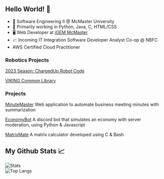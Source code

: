 ## Hello World!  👋
- 🏫 Software Engineering II @ McMaster University
- 🌱 Primarily working in Python, Java, C, HTML/CSS
- 🖥️ Web Developer at [iGEM McMaster](https://www.mcmaster-igem.ca)
- 📈 Incoming IT Integration Software Developer Analyst Co-op @ NBFC
- AWS Certified Cloud Practitioner


### Robotics Projects
[2023 Season: ChargedUp Robot Code](https://github.com/FRC6854/2023ChargedUpOfficial)

[VIKING Common Library](https://github.com/FRC6854/VIKING)

### Projects

[MinuteMaster](https://github.com/farazkabbo/Geesehacks2025) Web application to automate business meeting minutes with summarization

[EconomyBot](https://github.com/At104/EconomyBot) A discord bot that simulates an economy with server moderation, using Python & Javascript

[MatrixMate](https://github.com/At104/MatrixMate) A matrix calculator developed using C & Bash

## My Github Stats 📈
![Stats](https://github-readme-stats.vercel.app/api?username=At104&show_icons=true&theme=monokai) <br/> 
![Top Langs](https://github-readme-stats.vercel.app/api/top-langs/?username=At104&layout=compact&show_icons=true&theme=monokai)
